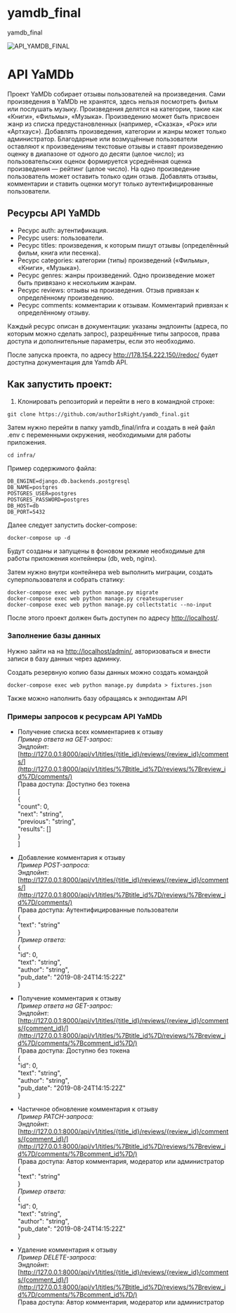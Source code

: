 # yamdb_final
yamdb_final


![API_YAMDB_FINAL](https://github.com/authorisright/yamdb_final/actions/workflows/yamdb_workflow.yml/badge.svg)




# API YaMDb

Проект YaMDb собирает отзывы пользователей на произведения. Сами произведения в YaMDb не хранятся, здесь нельзя посмотреть фильм или послушать музыку.
Произведения делятся на категории, такие как «Книги», «Фильмы», «Музыка».
Произведению может быть присвоен жанр из списка предустановленных (например, «Сказка», «Рок» или «Артхаус»).
Добавлять произведения, категории и жанры может только администратор.
Благодарные или возмущённые пользователи оставляют к произведениям текстовые отзывы и ставят произведению оценку в диапазоне от одного до десяти (целое число); из пользовательских оценок формируется усреднённая оценка произведения — рейтинг (целое число). На одно произведение пользователь может оставить только один отзыв.
Добавлять отзывы, комментарии и ставить оценки могут только аутентифицированные пользователи.

  

## Ресурсы API YaMDb
* Ресурс auth: аутентификация.
* Ресурс users: пользователи.
* Ресурс titles: произведения, к которым пишут отзывы (определённый фильм, книга или песенка).
* Ресурс categories: категории (типы) произведений («Фильмы», «Книги», «Музыка»).
* Ресурс genres: жанры произведений. Одно произведение может быть привязано к нескольким жанрам.
* Ресурс reviews: отзывы на произведения. Отзыв привязан к определённому произведению.
* Ресурс comments: комментарии к отзывам. Комментарий привязан к определённому отзыву.

Каждый ресурс описан в документации: указаны эндпоинты (адреса, по которым можно сделать запрос), разрешённые типы запросов, права доступа и дополнительные параметры, если это необходимо.


После запуска проекта, по адресу http://178.154.222.150//redoc/ будет доступна документация для Yamdb API.

## Как запустить проект:

1. Клонировать репозиторий и перейти в него в командной строке:

 ```
git clone https://github.com/authorIsRight/yamdb_final.git 

```
Затем нужно перейти в папку yamdb_final/infra и создать в ней файл .env с переменными окружения, необходимыми для работы приложения.

```
cd infra/
```

Пример содержимого файла:

```
DB_ENGINE=django.db.backends.postgresql
DB_NAME=postgres
POSTGRES_USER=postgres
POSTGRES_PASSWORD=postgres
DB_HOST=db
DB_PORT=5432
```

Далее следует запустить docker-compose:

```
docker-compose up -d

```

Будут созданы и запущены в фоновом режиме необходимые для работы приложения контейнеры (db, web, nginx).

Затем нужно внутри контейнера web выполнить миграции, создать суперпользователя и собрать статику:

```
docker-compose exec web python manage.py migrate
docker-compose exec web python manage.py createsuperuser
docker-compose exec web python manage.py collectstatic --no-input 
```

После этого проект должен быть доступен по адресу  [http://localhost/](http://localhost/).

### Заполнение базы данных

Нужно зайти на на  [http://localhost/admin/](http://localhost/admin/), авторизоваться и внести записи в базу данных через админку.

Создать резервную копию базы данных можно создать командой

```
docker-compose exec web python manage.py dumpdata > fixtures.json 
```

Также можно наполнить базу обращаясь к энподинтам API

### Примеры запросов к ресурсам API YaMDb

-   Получение списка всех комментариев к отзыву  
    _Пример ответа на GET-запрос:_  
    Эндпойнт:  [http://127.0.0.1:8000/api/v1/titles/{title_id}/reviews/{review_id}/comments/](http://127.0.0.1:8000/api/v1/titles/%7Btitle_id%7D/reviews/%7Breview_id%7D/comments/)  
    Права доступа: Доступно без токена  
    [  
    {  
    "count": 0,  
    "next": "string",  
    "previous": "string",  
    "results": []  
    }  
    ]
    
-   Добавление комментария к отзыву  
    _Пример POST-запроса:_  
    Эндпойнт:  [http://127.0.0.1:8000/api/v1/titles/{title_id}/reviews/{review_id}/comments/](http://127.0.0.1:8000/api/v1/titles/%7Btitle_id%7D/reviews/%7Breview_id%7D/comments/)  
    Права доступа: Аутентифицированные пользователи  
    {  
    "text": "string"  
    }  
    _Пример ответа:_  
    {  
    "id": 0,  
    "text": "string",  
    "author": "string",  
    "pub_date": "2019-08-24T14:15:22Z"  
    }
    
-   Получение комментария к отзыву  
    _Пример ответа на GET-запрос:_  
    Эндпойнт:  [http://127.0.0.1:8000/api/v1/titles/{title_id}/reviews/{review_id}/comments/{comment_id}/](http://127.0.0.1:8000/api/v1/titles/%7Btitle_id%7D/reviews/%7Breview_id%7D/comments/%7Bcomment_id%7D/)  
    Права доступа: Доступно без токена  
    {  
    "id": 0,  
    "text": "string",  
    "author": "string",  
    "pub_date": "2019-08-24T14:15:22Z"  
    }
    
-   Частичное обновление комментария к отзыву  
    _Пример PATCH-запроса:_  
    Эндпойнт:  [http://127.0.0.1:8000/api/v1/titles/{title_id}/reviews/{review_id}/comments/{comment_id}/](http://127.0.0.1:8000/api/v1/titles/%7Btitle_id%7D/reviews/%7Breview_id%7D/comments/%7Bcomment_id%7D/)  
    Права доступа: Автор комментария, модератор или администратор  
    {  
    "text": "string"  
    }  
    _Пример ответа:_  
    {  
    "id": 0,  
    "text": "string",  
    "author": "string",  
    "pub_date": "2019-08-24T14:15:22Z"  
    }
    
-   Удаление комментария к отзыву  
    _Пример DELETE-запроса:_  
    Эндпойнт:  [http://127.0.0.1:8000/api/v1/titles/{title_id}/reviews/{review_id}/comments/{comment_id}/](http://127.0.0.1:8000/api/v1/titles/%7Btitle_id%7D/reviews/%7Breview_id%7D/comments/%7Bcomment_id%7D/)  
    Права доступа: Автор комментария, модератор или администратор